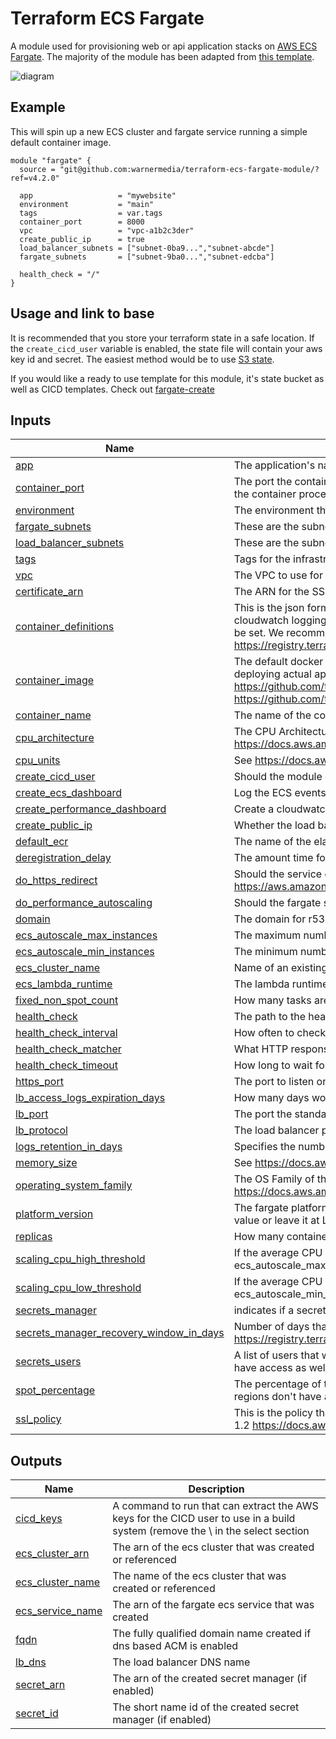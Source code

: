 <!-- BEGIN_TF_DOCS -->
# Terraform ECS Fargate

A module used for provisioning web or api application stacks on [AWS ECS Fargate][fargate]. The majority of the module has been adapted from [this template][fargate-template].

![diagram](diagram.png)

## Example
This will spin up a new ECS cluster and fargate service running a simple default container image.

```
module "fargate" {
  source = "git@github.com:warnermedia/terraform-ecs-fargate-module/?ref=v4.2.0"

  app                   = "mywebsite"
  environment           = "main"
  tags                  = var.tags
  container_port        = 8000
  vpc                   = "vpc-a1b2c3der"
  create_public_ip      = true
  load_balancer_subnets = ["subnet-0ba9...","subnet-abcde"]
  fargate_subnets       = ["subnet-9ba0...","subnet-edcba"]

  health_check = "/"
}
```

## Usage and link to base

It is recommended that you store your terraform state in a safe location. If the `create_cicd_user` variable is enabled, the state file will contain your aws key id and secret. The easiest method would be to use [S3 state][s3-state].

If you would like a ready to use template for this module, it's state bucket as well as CICD templates. Check out [fargate-create][fargate-create]

## Inputs

| Name | Description | Type | Default | Required |
|------|-------------|------|---------|:--------:|
| <a name="input_app"></a> [app](#input\_app) | The application's name | `string` | n/a | yes |
| <a name="input_container_port"></a> [container\_port](#input\_container\_port) | The port the container will listen on, used for load balancer health check Best practice is that this value is higher than 1024 so the container processes isn't running at root. | `string` | n/a | yes |
| <a name="input_environment"></a> [environment](#input\_environment) | The environment that is being built | `string` | n/a | yes |
| <a name="input_fargate_subnets"></a> [fargate\_subnets](#input\_fargate\_subnets) | These are the subnet ids that the containers will use | `list(any)` | n/a | yes |
| <a name="input_load_balancer_subnets"></a> [load\_balancer\_subnets](#input\_load\_balancer\_subnets) | These are the subnet ids that the load balancer will use | `list(any)` | n/a | yes |
| <a name="input_tags"></a> [tags](#input\_tags) | Tags for the infrastructure | `map(string)` | n/a | yes |
| <a name="input_vpc"></a> [vpc](#input\_vpc) | The VPC to use for the Fargate cluster | `any` | n/a | yes |
| <a name="input_certificate_arn"></a> [certificate\_arn](#input\_certificate\_arn) | The ARN for the SSL certificate, if this is not blank it will use it instead of requesting a dns validated ACM certificate | `string` | `""` | no |
| <a name="input_container_definitions"></a> [container\_definitions](#input\_container\_definitions) | This is the json formatted container definition for the task. By default, a definition with the indicated container image and cloudwatch logging will be provided. Setting this will override the defaults allowing configuration like environment variables to be set. We recommend using this module to help build the json rather than doing it in a large string: https://registry.terraform.io/modules/cloudposse/ecs-container-definition/aws/latest | `string` | `""` | no |
| <a name="input_container_image"></a> [container\_image](#input\_container\_image) | The default docker image to deploy with the infrastructure. Note that you can use the fargate CLI for application concerns like deploying actual application images and environment variables on top of the infrastructure provisioned by this template https://github.com/turnerlabs/fargate note that the source for the turner default backend image is here: https://github.com/turnerlabs/turner-defaultbackend | `string` | `"ghcr.io/warnermedia/fargate-default-backend:v0.9.0"` | no |
| <a name="input_container_name"></a> [container\_name](#input\_container\_name) | The name of the container to run | `string` | `"app"` | no |
| <a name="input_cpu_architecture"></a> [cpu\_architecture](#input\_cpu\_architecture) | The CPU Architecture X86\_64 or ARM64 for Graviton, see https://docs.aws.amazon.com/AmazonECS/latest/developerguide/task_definition_parameters.html#runtime-platform | `string` | `"X86_64"` | no |
| <a name="input_cpu_units"></a> [cpu\_units](#input\_cpu\_units) | See https://docs.aws.amazon.com/AmazonECS/latest/developerguide/task_definition_parameters.html#task_size | `number` | `256` | no |
| <a name="input_create_cicd_user"></a> [create\_cicd\_user](#input\_create\_cicd\_user) | Should the module create an iam user with permissions tuned for cicd (cicf.tf) | `bool` | `false` | no |
| <a name="input_create_ecs_dashboard"></a> [create\_ecs\_dashboard](#input\_create\_ecs\_dashboard) | Log the ECS events happening in fargate and create a cloudwatch dashboard that shows these messages | `bool` | `false` | no |
| <a name="input_create_performance_dashboard"></a> [create\_performance\_dashboard](#input\_create\_performance\_dashboard) | Create a cloudwatch dashboard containing popular performance metrics about fargate | `bool` | `true` | no |
| <a name="input_create_public_ip"></a> [create\_public\_ip](#input\_create\_public\_ip) | Whether the load balancer is available on the public internet. The containers will always get subnet ips. | `bool` | `false` | no |
| <a name="input_default_ecr"></a> [default\_ecr](#input\_default\_ecr) | The name of the elastic container registry in this account that the CICD user will be given write permission | `string` | `""` | no |
| <a name="input_deregistration_delay"></a> [deregistration\_delay](#input\_deregistration\_delay) | The amount time for Elastic Load Balancing to wait before changing the state of a deregistering target from draining to unused | `string` | `"30"` | no |
| <a name="input_do_https_redirect"></a> [do\_https\_redirect](#input\_do\_https\_redirect) | Should the service do http to https redirects, or just standard http hosting? This is done via alb rules https://aws.amazon.com/premiumsupport/knowledge-center/elb-redirect-http-to-https-using-alb/ | `bool` | `false` | no |
| <a name="input_do_performance_autoscaling"></a> [do\_performance\_autoscaling](#input\_do\_performance\_autoscaling) | Should the fargate service scale up and down with cpu usage | `bool` | `false` | no |
| <a name="input_domain"></a> [domain](#input\_domain) | The domain for r53 registration, leave blank to indicate not using route53 | `string` | `""` | no |
| <a name="input_ecs_autoscale_max_instances"></a> [ecs\_autoscale\_max\_instances](#input\_ecs\_autoscale\_max\_instances) | The maximum number of containers that should be running when scaling up | `number` | `4` | no |
| <a name="input_ecs_autoscale_min_instances"></a> [ecs\_autoscale\_min\_instances](#input\_ecs\_autoscale\_min\_instances) | The minimum number of containers that should be running. Must be at least 1. For production, consider using at least "2". | `number` | `1` | no |
| <a name="input_ecs_cluster_name"></a> [ecs\_cluster\_name](#input\_ecs\_cluster\_name) | Name of an existing ECS cluster, if left blank it will create one with the app and environment values | `string` | `""` | no |
| <a name="input_ecs_lambda_runtime"></a> [ecs\_lambda\_runtime](#input\_ecs\_lambda\_runtime) | The lambda runtime for the ecs dashboard, provided here so that it is easy to update to the latest supported | `string` | `"nodejs14.x"` | no |
| <a name="input_fixed_non_spot_count"></a> [fixed\_non\_spot\_count](#input\_fixed\_non\_spot\_count) | How many tasks are required stay normal fargate (non-spot) instances despite the percentages | `number` | `1` | no |
| <a name="input_health_check"></a> [health\_check](#input\_health\_check) | The path to the health check for the load balancer to know if the container(s) are ready | `string` | `"/"` | no |
| <a name="input_health_check_interval"></a> [health\_check\_interval](#input\_health\_check\_interval) | How often to check the liveliness of the container | `string` | `"30"` | no |
| <a name="input_health_check_matcher"></a> [health\_check\_matcher](#input\_health\_check\_matcher) | What HTTP response code to listen for | `string` | `"200"` | no |
| <a name="input_health_check_timeout"></a> [health\_check\_timeout](#input\_health\_check\_timeout) | How long to wait for the response on the health check path | `string` | `"10"` | no |
| <a name="input_https_port"></a> [https\_port](#input\_https\_port) | The port to listen on for HTTPS (if it is enabled), always use 443 | `string` | `"443"` | no |
| <a name="input_lb_access_logs_expiration_days"></a> [lb\_access\_logs\_expiration\_days](#input\_lb\_access\_logs\_expiration\_days) | How many days worth of load balancer logs to keep in s3 | `string` | `"3"` | no |
| <a name="input_lb_port"></a> [lb\_port](#input\_lb\_port) | The port the standard http load balancer will listen on | `string` | `"80"` | no |
| <a name="input_lb_protocol"></a> [lb\_protocol](#input\_lb\_protocol) | The load balancer protocol | `string` | `"HTTP"` | no |
| <a name="input_logs_retention_in_days"></a> [logs\_retention\_in\_days](#input\_logs\_retention\_in\_days) | Specifies the number of days you want to retain log events | `number` | `90` | no |
| <a name="input_memory_size"></a> [memory\_size](#input\_memory\_size) | See https://docs.aws.amazon.com/AmazonECS/latest/developerguide/task_definition_parameters.html#task_size | `number` | `512` | no |
| <a name="input_operating_system_family"></a> [operating\_system\_family](#input\_operating\_system\_family) | The OS Family of the task, see https://docs.aws.amazon.com/AmazonECS/latest/developerguide/task_definition_parameters.html#runtime-platform | `string` | `"LINUX"` | no |
| <a name="input_platform_version"></a> [platform\_version](#input\_platform\_version) | The fargate platform version. These version numbers are different between linux and windows, make sure to use the correct value or leave it at LATEST: https://docs.aws.amazon.com/AmazonECS/latest/developerguide/platform_versions.html | `string` | `"LATEST"` | no |
| <a name="input_replicas"></a> [replicas](#input\_replicas) | How many containers to run | `number` | `1` | no |
| <a name="input_scaling_cpu_high_threshold"></a> [scaling\_cpu\_high\_threshold](#input\_scaling\_cpu\_high\_threshold) | If the average CPU utilization over a minute rises to this threshold, the number of containers will be increased (but not above ecs\_autoscale\_max\_instances). | `string` | `"80"` | no |
| <a name="input_scaling_cpu_low_threshold"></a> [scaling\_cpu\_low\_threshold](#input\_scaling\_cpu\_low\_threshold) | If the average CPU utilization over a minute drops to this threshold, the number of containers will be reduced (but not below ecs\_autoscale\_min\_instances). | `string` | `"20"` | no |
| <a name="input_secrets_manager"></a> [secrets\_manager](#input\_secrets\_manager) | indicates if a secrets manager | `bool` | `false` | no |
| <a name="input_secrets_manager_recovery_window_in_days"></a> [secrets\_manager\_recovery\_window\_in\_days](#input\_secrets\_manager\_recovery\_window\_in\_days) | Number of days that secrets manager will wait before fully deleting a secret, set to 0 to delete immediately https://registry.terraform.io/providers/hashicorp/aws/latest/docs/resources/secretsmanager_secret#recovery_window_in_days | `number` | `7` | no |
| <a name="input_secrets_users"></a> [secrets\_users](#input\_secrets\_users) | A list of users that will have full access to the secrets manager and its kms key, the current user applying the terraform will have access as well. | `list(any)` | `[]` | no |
| <a name="input_spot_percentage"></a> [spot\_percentage](#input\_spot\_percentage) | The percentage of tasks in the service that should run as spot instances. This also works for ARM/Graviton, but beware, some regions don't have any capacity or support for ARM spot | `number` | `0` | no |
| <a name="input_ssl_policy"></a> [ssl\_policy](#input\_ssl\_policy) | This is the policy that controls the specifics about TLS/SSL versions and supported ciphers. This default will only support TLS 1.2 https://docs.aws.amazon.com/elasticloadbalancing/latest/application/create-https-listener.html#describe-ssl-policies | `string` | `"ELBSecurityPolicy-TLS-1-2-Ext-2018-06"` | no |

## Outputs

| Name | Description |
|------|-------------|
| <a name="output_cicd_keys"></a> [cicd\_keys](#output\_cicd\_keys) | A command to run that can extract the AWS keys for the CICD user to use in a build system (remove the \ in the select section |
| <a name="output_ecs_cluster_arn"></a> [ecs\_cluster\_arn](#output\_ecs\_cluster\_arn) | The arn of the ecs cluster that was created or referenced |
| <a name="output_ecs_cluster_name"></a> [ecs\_cluster\_name](#output\_ecs\_cluster\_name) | The name of the ecs cluster that was created or referenced |
| <a name="output_ecs_service_name"></a> [ecs\_service\_name](#output\_ecs\_service\_name) | The arn of the fargate ecs service that was created |
| <a name="output_fqdn"></a> [fqdn](#output\_fqdn) | The fully qualified domain name created if dns based ACM is enabled |
| <a name="output_lb_dns"></a> [lb\_dns](#output\_lb\_dns) | The load balancer DNS name |
| <a name="output_secret_arn"></a> [secret\_arn](#output\_secret\_arn) | The arn of the created secret manager (if enabled) |
| <a name="output_secret_id"></a> [secret\_id](#output\_secret\_id) | The short name id of the created secret manager (if enabled) |

[fargate]: https://aws.amazon.com/fargate/
[fargate-template]: https://github.com/turnerlabs/terraform-ecs-fargate
[s3-state]: https://www.terraform.io/language/settings/backends/s3
[fargate-create]: https://github.com/turnerlabs/fargate-create
<!-- END_TF_DOCS -->
